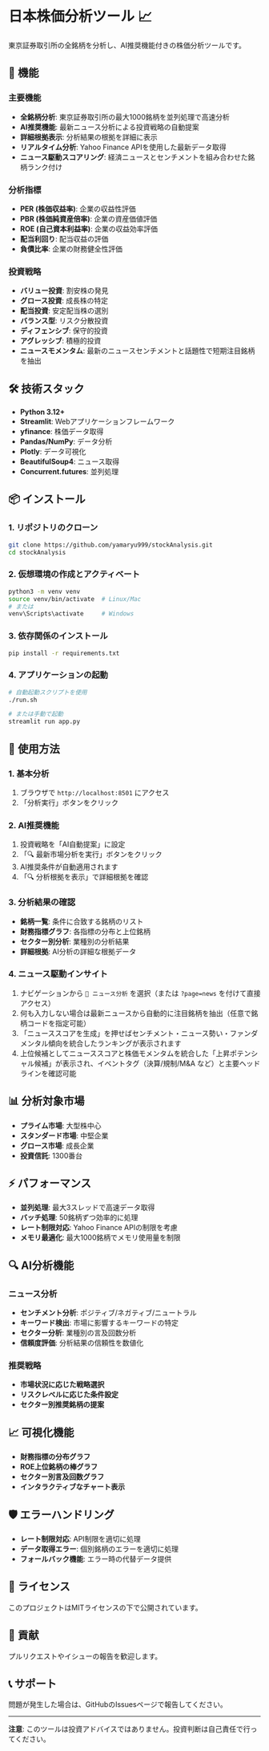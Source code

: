 # 日本株価分析ツール 📈

東京証券取引所の全銘柄を分析し、AI推奨機能付きの株価分析ツールです。

## 🚀 機能

### 主要機能
- **全銘柄分析**: 東京証券取引所の最大1000銘柄を並列処理で高速分析
- **AI推奨機能**: 最新ニュース分析による投資戦略の自動提案
- **詳細根拠表示**: 分析結果の根拠を詳細に表示
- **リアルタイム分析**: Yahoo Finance APIを使用した最新データ取得
- **ニュース駆動スコアリング**: 経済ニュースとセンチメントを組み合わせた銘柄ランク付け

### 分析指標
- **PER (株価収益率)**: 企業の収益性評価
- **PBR (株価純資産倍率)**: 企業の資産価値評価
- **ROE (自己資本利益率)**: 企業の収益効率評価
- **配当利回り**: 配当収益の評価
- **負債比率**: 企業の財務健全性評価

### 投資戦略
- **バリュー投資**: 割安株の発見
- **グロース投資**: 成長株の特定
- **配当投資**: 安定配当株の選別
- **バランス型**: リスク分散投資
- **ディフェンシブ**: 保守的投資
- **アグレッシブ**: 積極的投資
- **ニュースモメンタム**: 最新のニュースセンチメントと話題性で短期注目銘柄を抽出

## 🛠️ 技術スタック

- **Python 3.12+**
- **Streamlit**: Webアプリケーションフレームワーク
- **yfinance**: 株価データ取得
- **Pandas/NumPy**: データ分析
- **Plotly**: データ可視化
- **BeautifulSoup4**: ニュース取得
- **Concurrent.futures**: 並列処理

## 📦 インストール

### 1. リポジトリのクローン
```bash
git clone https://github.com/yamaryu999/stockAnalysis.git
cd stockAnalysis
```

### 2. 仮想環境の作成とアクティベート
```bash
python3 -m venv venv
source venv/bin/activate  # Linux/Mac
# または
venv\Scripts\activate     # Windows
```

### 3. 依存関係のインストール
```bash
pip install -r requirements.txt
```

### 4. アプリケーションの起動
```bash
# 自動起動スクリプトを使用
./run.sh

# または手動で起動
streamlit run app.py
```

## 🎯 使用方法

### 1. 基本分析
1. ブラウザで `http://localhost:8501` にアクセス
2. 「分析実行」ボタンをクリック

### 2. AI推奨機能
1. 投資戦略を「AI自動提案」に設定
2. 「🔍 最新市場分析を実行」ボタンをクリック
3. AI推奨条件が自動適用されます
4. 「🔍 分析根拠を表示」で詳細根拠を確認

### 3. 分析結果の確認
- **銘柄一覧**: 条件に合致する銘柄のリスト
- **財務指標グラフ**: 各指標の分布と上位銘柄
- **セクター別分析**: 業種別の分析結果
- **詳細根拠**: AI分析の詳細な根拠データ

### 4. ニュース駆動インサイト
1. ナビゲーションから `📰 ニュース分析` を選択（または `?page=news` を付けて直接アクセス）
2. 何も入力しない場合は最新ニュースから自動的に注目銘柄を抽出（任意で銘柄コードを指定可能）
3. 「ニューススコアを生成」を押せばセンチメント・ニュース勢い・ファンダメンタル傾向を統合したランキングが表示されます
4. 上位候補としてニューススコアと株価モメンタムを統合した「上昇ポテンシャル候補」が表示され、イベントタグ（決算/規制/M&A など）と主要ヘッドラインを確認可能

## 📊 分析対象市場

- **プライム市場**: 大型株中心
- **スタンダード市場**: 中堅企業
- **グロース市場**: 成長企業
- **投資信託**: 1300番台

## ⚡ パフォーマンス

- **並列処理**: 最大3スレッドで高速データ取得
- **バッチ処理**: 50銘柄ずつ効率的に処理
- **レート制限対応**: Yahoo Finance APIの制限を考慮
- **メモリ最適化**: 最大1000銘柄でメモリ使用量を制限

## 🔍 AI分析機能

### ニュース分析
- **センチメント分析**: ポジティブ/ネガティブ/ニュートラル
- **キーワード検出**: 市場に影響するキーワードの特定
- **セクター分析**: 業種別の言及回数分析
- **信頼度評価**: 分析結果の信頼性を数値化

### 推奨戦略
- **市場状況に応じた戦略選択**
- **リスクレベルに応じた条件設定**
- **セクター別推奨銘柄の提案**

## 📈 可視化機能

- **財務指標の分布グラフ**
- **ROE上位銘柄の棒グラフ**
- **セクター別言及回数グラフ**
- **インタラクティブなチャート表示**

## 🛡️ エラーハンドリング

- **レート制限対応**: API制限を適切に処理
- **データ取得エラー**: 個別銘柄のエラーを適切に処理
- **フォールバック機能**: エラー時の代替データ提供

## 📝 ライセンス

このプロジェクトはMITライセンスの下で公開されています。

## 🤝 貢献

プルリクエストやイシューの報告を歓迎します。

## 📞 サポート

問題が発生した場合は、GitHubのIssuesページで報告してください。

---

**注意**: このツールは投資アドバイスではありません。投資判断は自己責任で行ってください。
